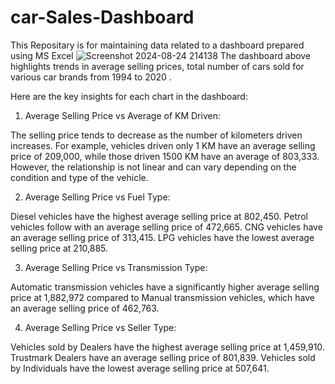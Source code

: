 # car-Sales-Dashboard
This Repositary is for maintaining data related to a dashboard prepared using MS Excel
![Screenshot 2024-08-24 214138](https://github.com/user-attachments/assets/89daf386-fc89-4867-9a64-4768d11ab735)
The dashboard above highlights trends in average selling prices, total number of cars sold for various car brands from 1994 to 2020 .

Here are the key insights for each chart in the dashboard:

1. Average Selling Price vs Average of KM Driven:

The selling price tends to decrease as the number of kilometers driven increases. For example, vehicles driven only 1 KM have an average selling price of 209,000, while those driven 1500 KM have an average of 803,333. However, the relationship is not linear and can vary depending on the condition and type of the vehicle.

2. Average Selling Price vs Fuel Type:

Diesel vehicles have the highest average selling price at 802,450.
Petrol vehicles follow with an average selling price of 472,665.
CNG vehicles have an average selling price of 313,415.
LPG vehicles have the lowest average selling price at 210,885.

3. Average Selling Price vs Transmission Type:

Automatic transmission vehicles have a significantly higher average selling price at 1,882,972 compared to Manual transmission vehicles, which have an average selling price of 462,763.

4. Average Selling Price vs Seller Type:
   
Vehicles sold by Dealers have the highest average selling price at 1,459,910.
Trustmark Dealers have an average selling price of 801,839.
Vehicles sold by Individuals have the lowest average selling price at 507,641.
